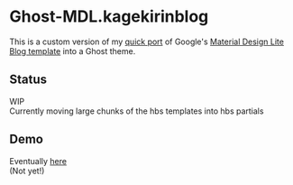 # Ghost-MDL.kagekirinblog

This is a custom version of
my [quick port](https://github.com/KageKirin/Ghost-MDL.blog.git)
of Google's [Material Design Lite](http://www.getmdl.io)
[Blog template](http://www.getmdl.io/templates/blog/index.html)
into a Ghost theme.


## Status

WIP  
Currently moving large chunks of the hbs templates into hbs partials

## Demo

Eventually [here](https://kagekirinblog.herokuapp.com/)  
(Not yet!)
